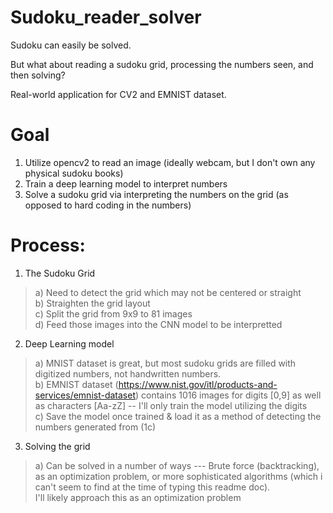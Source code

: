 # Sudoku_reader_solver
Sudoku can easily be solved. 

But what about reading a sudoku grid, processing the numbers seen, and then solving? 

Real-world application for CV2 and EMNIST dataset.

# Goal
1) Utilize opencv2 to read an image (ideally webcam, but I don't own any physical sudoku books) <br>
2) Train a deep learning model to interpret numbers <br>
3) Solve a sudoku grid via interpreting the numbers on the grid (as opposed to hard coding in the numbers)

# Process:
1) The Sudoku Grid
> a) Need to detect the grid which may not be centered or straight <br>
> b) Straighten the grid layout <br>
> c) Split the grid from 9x9 to 81 images <br>
> d) Feed those images into the CNN model to be interpretted 

2) Deep Learning model
> a) MNIST dataset is great, but most sudoku grids are filled with digitized numbers, not handwritten numbers. <br>
> b) EMNIST dataset (https://www.nist.gov/itl/products-and-services/emnist-dataset) contains 1016 images for digits [0,9] as well as characters [Aa-zZ] -- I'll only train the model utilizing the digits <br>
> c) Save the model once trained & load it as a method of detecting the numbers generated from (1c)

3) Solving the grid
> a) Can be solved in a number of ways --- Brute force (backtracking), as an optimization problem, or more sophisticated algorithms (which i can't seem to find at the time of typing this readme doc). <br>
> I'll likely approach this as an optimization problem

